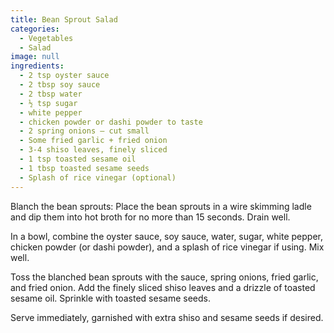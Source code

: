 ```yaml
---
title: Bean Sprout Salad
categories:
  - Vegetables
  - Salad
image: null
ingredients:
  - 2 tsp oyster sauce
  - 2 tbsp soy sauce
  - 2 tbsp water
  - ½ tsp sugar
  - white pepper
  - chicken powder or dashi powder to taste
  - 2 spring onions – cut small
  - Some fried garlic + fried onion
  - 3-4 shiso leaves, finely sliced
  - 1 tsp toasted sesame oil
  - 1 tbsp toasted sesame seeds
  - Splash of rice vinegar (optional)
---
```


Blanch the bean sprouts: Place the bean sprouts in a wire skimming ladle and dip them into hot broth for no more than 15 seconds. Drain well.

In a bowl, combine the oyster sauce, soy sauce, water, sugar, white pepper, chicken powder (or dashi powder), and a splash of rice vinegar if using. Mix well.

Toss the blanched bean sprouts with the sauce, spring onions, fried garlic, and fried onion. Add the finely sliced shiso leaves and a drizzle of toasted sesame oil. Sprinkle with toasted sesame seeds.

Serve immediately, garnished with extra shiso and sesame seeds if desired.

